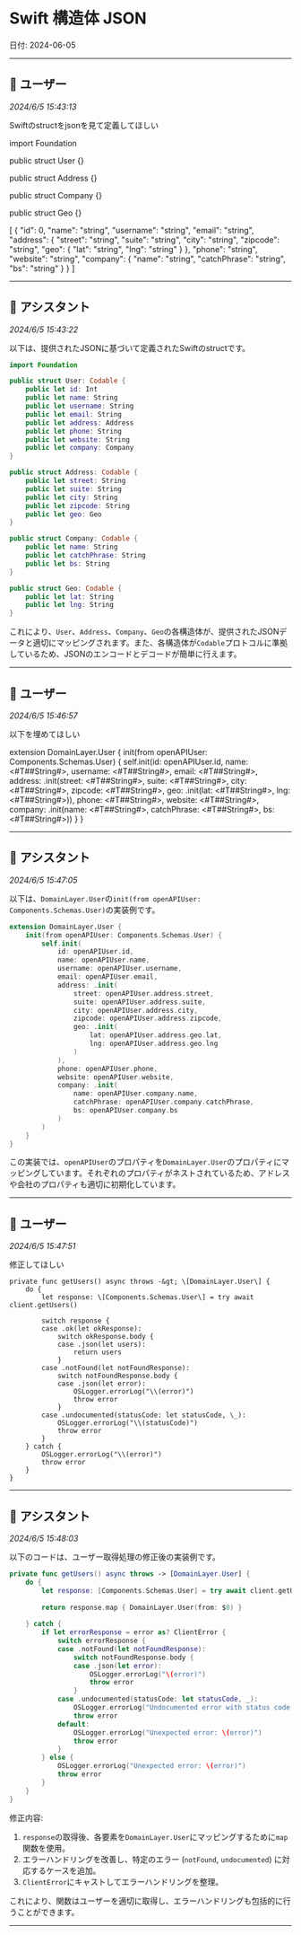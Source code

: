 # Swift 構造体 JSON

日付: 2024-06-05

---

## 👤 ユーザー
*2024/6/5 15:43:13*

Swiftのstructをjsonを見て定義してほしい

import Foundation

public struct User {}

public struct Address {}

public struct Company {}

public struct Geo {}

\[
  {
    "id": 0,
    "name": "string",
    "username": "string",
    "email": "string",
    "address": {
      "street": "string",
      "suite": "string",
      "city": "string",
      "zipcode": "string",
      "geo": {
        "lat": "string",
        "lng": "string"
      }
    },
    "phone": "string",
    "website": "string",
    "company": {
      "name": "string",
      "catchPhrase": "string",
      "bs": "string"
    }
  }
\]

---

## 🤖 アシスタント
*2024/6/5 15:43:22*

以下は、提供されたJSONに基づいて定義されたSwiftのstructです。

```swift
import Foundation

public struct User: Codable {
    public let id: Int
    public let name: String
    public let username: String
    public let email: String
    public let address: Address
    public let phone: String
    public let website: String
    public let company: Company
}

public struct Address: Codable {
    public let street: String
    public let suite: String
    public let city: String
    public let zipcode: String
    public let geo: Geo
}

public struct Company: Codable {
    public let name: String
    public let catchPhrase: String
    public let bs: String
}

public struct Geo: Codable {
    public let lat: String
    public let lng: String
}
```

これにより、`User`、`Address`、`Company`、`Geo`の各構造体が、提供されたJSONデータと適切にマッピングされます。また、各構造体が`Codable`プロトコルに準拠しているため、JSONのエンコードとデコードが簡単に行えます。

---

## 👤 ユーザー
*2024/6/5 15:46:57*

以下を埋めてほしい

extension DomainLayer.User {
    init(from openAPIUser: Components.Schemas.User) {
        self.init(id: openAPIUser.id, name: &lt;#T##String#&gt;, username: &lt;#T##String#&gt;, email: &lt;#T##String#&gt;, address: .init(street: &lt;#T##String#&gt;, suite: &lt;#T##String#&gt;, city: &lt;#T##String#&gt;, zipcode: &lt;#T##String#&gt;, geo: .init(lat: &lt;#T##String#&gt;, lng: &lt;#T##String#&gt;)), phone: &lt;#T##String#&gt;, website: &lt;#T##String#&gt;, company: .init(name: &lt;#T##String#&gt;, catchPhrase: &lt;#T##String#&gt;, bs: &lt;#T##String#&gt;))
    }
}

---

## 🤖 アシスタント
*2024/6/5 15:47:05*

以下は、`DomainLayer.User`の`init(from openAPIUser: Components.Schemas.User)`の実装例です。

```swift
extension DomainLayer.User {
    init(from openAPIUser: Components.Schemas.User) {
        self.init(
            id: openAPIUser.id,
            name: openAPIUser.name,
            username: openAPIUser.username,
            email: openAPIUser.email,
            address: .init(
                street: openAPIUser.address.street,
                suite: openAPIUser.address.suite,
                city: openAPIUser.address.city,
                zipcode: openAPIUser.address.zipcode,
                geo: .init(
                    lat: openAPIUser.address.geo.lat,
                    lng: openAPIUser.address.geo.lng
                )
            ),
            phone: openAPIUser.phone,
            website: openAPIUser.website,
            company: .init(
                name: openAPIUser.company.name,
                catchPhrase: openAPIUser.company.catchPhrase,
                bs: openAPIUser.company.bs
            )
        )
    }
}
```

この実装では、`openAPIUser`のプロパティを`DomainLayer.User`のプロパティにマッピングしています。それぞれのプロパティがネストされているため、アドレスや会社のプロパティも適切に初期化しています。

---

## 👤 ユーザー
*2024/6/5 15:47:51*

修正してほしい

    private func getUsers() async throws -&gt; \[DomainLayer.User\] {
        do {
            let response: \[Components.Schemas.User\] = try await client.getUsers()

            switch response {
            case .ok(let okResponse):
                switch okResponse.body {
                case .json(let users):
                    return users
                }
            case .notFound(let notFoundResponse):
                switch notFoundResponse.body {
                case .json(let error):
                    OSLogger.errorLog("\\(error)")
                    throw error
                }
            case .undocumented(statusCode: let statusCode, \_):
                OSLogger.errorLog("\\(statusCode)")
                throw error
            }
        } catch {
            OSLogger.errorLog("\\(error)")
            throw error
        }
    }

---

## 🤖 アシスタント
*2024/6/5 15:48:03*

以下のコードは、ユーザー取得処理の修正後の実装例です。

```swift
private func getUsers() async throws -> [DomainLayer.User] {
    do {
        let response: [Components.Schemas.User] = try await client.getUsers()
        
        return response.map { DomainLayer.User(from: $0) }
        
    } catch {
        if let errorResponse = error as? ClientError {
            switch errorResponse {
            case .notFound(let notFoundResponse):
                switch notFoundResponse.body {
                case .json(let error):
                    OSLogger.errorLog("\(error)")
                    throw error
                }
            case .undocumented(statusCode: let statusCode, _):
                OSLogger.errorLog("Undocumented error with status code: \(statusCode)")
                throw error
            default:
                OSLogger.errorLog("Unexpected error: \(error)")
                throw error
            }
        } else {
            OSLogger.errorLog("Unexpected error: \(error)")
            throw error
        }
    }
}
```

修正内容:
1. `response`の取得後、各要素を`DomainLayer.User`にマッピングするために`map`関数を使用。
2. エラーハンドリングを改善し、特定のエラー (`notFound`, `undocumented`) に対応するケースを追加。
3. `ClientError`にキャストしてエラーハンドリングを整理。

これにより、関数はユーザーを適切に取得し、エラーハンドリングも包括的に行うことができます。

---
